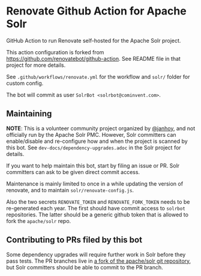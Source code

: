 # Renovate Github Action for Apache Solr

GitHub Action to run Renovate self-hosted for the Apache Solr project. 

This action configuration is forked from https://github.com/renovatebot/github-action. See README file in that project for more details.

See `.github/workflows/renovate.yml` for the workflow and `solr/` folder for custom config.

The bot will commit as user `SolrBot <solrbot@cominvent.com>`.

## Maintaining

**NOTE**: This is a volunteer community project organized by [@janhoy](https://github.com/janhoy), and not
officially run by the Apache Solr PMC. However, Solr committers can enable/disable and re-configure how and when
the project is scanned by this bot. See `dev-docs/dependency-upgrades.adoc` in the Solr project for details.

If you want to help maintain this bot, start by filing an issue or PR. Solr committers can
ask to be given direct commit access.

Maintenance is mainly limited to once in a while updating the version of renovate, and to maintain `solr/renovate-config.js`.

Also the two secrets `RENOVATE_TOKEN` and `RENOVATE_FORK_TOKEN` needs to be re-generated each year. The first should have commit access to `solrbot` repositories. The latter should be a generic github token that is allowed to fork the `apache/solr` repo.

## Contributing to PRs filed by this bot

Some dependency upgrades will require further work in Solr before they pass tests.
The PR branches live in [a fork of the apache/solr git repository](https://github.com/solrbot/apache-_-solr), but Solr committers should be able to commit to the PR branch.
